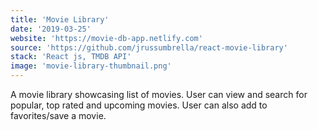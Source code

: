 ```yaml
---
title: 'Movie Library'
date: '2019-03-25'
website: 'https://movie-db-app.netlify.com'
source: 'https://github.com/jrussumbrella/react-movie-library'
stack: 'React js, TMDB API'
image: 'movie-library-thumbnail.png'
---
```


A movie library showcasing list of movies. User can view and search for popular, top rated and upcoming movies. User can also add to favorites/save a movie.
